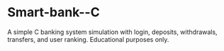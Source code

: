 # Smart-bank--C
A simple C banking system simulation with login, deposits, withdrawals, transfers, and user ranking. Educational purposes only.
